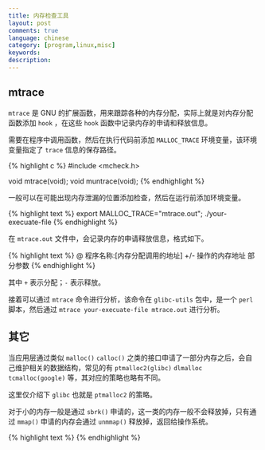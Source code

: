 ```yaml
---
title: 内存检查工具
layout: post
comments: true
language: chinese
category: [program,linux,misc]
keywords: 
description:
---
```



<!-- more -->

## mtrace

`mtrace` 是 GNU 的扩展函数，用来跟踪各种的内存分配，实际上就是对内存分配函数添加 `hook` ，在这些 `hook` 函数中记录内存的申请和释放信息。

需要在程序中调用函数，然后在执行代码前添加 `MALLOC_TRACE` 环境变量，该环境变量指定了 `trace` 信息的保存路径。

{% highlight c %}
#include <mcheck.h>

void mtrace(void);
void muntrace(void);
{% endhighlight %}

一般可以在可能出现内存泄漏的位置添加检查，然后在运行前添加环境变量。

{% highlight text %}
export MALLOC_TRACE="mtrace.out"; ./your-execuate-file
{% endhighlight %}

在 `mtrace.out` 文件中，会记录内存的申请释放信息，格式如下。

{% highlight text %}
@ 程序名称:[内存分配调用的地址] +/- 操作的内存地址 部分参数
{% endhighlight %}

其中 `+` 表示分配；`-` 表示释放。

接着可以通过 `mtrace` 命令进行分析，该命令在 `glibc-utils` 包中，是一个 `perl` 脚本，然后通过 `mtrace your-execuate-file mtrace.out` 进行分析。

<!--
https://www.jianshu.com/p/d9e12b66096a
-->

## 其它

当应用层通过类似 `malloc()` `calloc()` 之类的接口申请了一部分内存之后，会自己维护相关的数据结构，常见的有 `ptmalloc2(glibc)` `dlmalloc` `tcmalloc(google)` 等，其对应的策略也略有不同。

这里仅介绍下 `glibc` 也就是 `ptmalloc2` 的策略。

对于小的内存一般是通过 `sbrk()` 申请的，这一类的内存一般不会释放掉，只有通过 `mmap()` 申请的内存会通过 `unmmap()` 释放掉，返回给操作系统。

<!--
http://my.huhoo.net/archives/2010/05/malloptmallocnew.html
https://blog.csdn.net/u013920085/article/details/52847464
https://stackoverflow.com/questions/2215259/will-malloc-implementations-return-free-ed-memory-back-to-the-system/2417950


Memory Debuggers 列举了一些常用的内存调测工具
https://elinux.org/Memory_Debuggers
-->


{% highlight text %}
{% endhighlight %}
